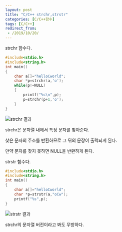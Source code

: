 ```yaml
---
layout: post
title: "C/C++ strchr,strstr"
categories: [C/C++함수]
tags: [C/C++]
redirect_from:
 - /2019/10/20/
---
```


strchr 함수다.

```c
#include<stdio.h>
#include<string.h>
int main()
{
	char a[]="helloCworld";
	char *p=strchr(a,'o');
	while(p!=NULL)
	{
		printf("%s\n",p);
		p=strchr(p+1,'o');
	}
}
```
![strchr 결과](https://user-images.githubusercontent.com/51374792/67154384-8237f680-f336-11e9-9a22-9d5e154bac28.png)

strchr은 문자열 내에서 특정 문자를 찾아준다.

찾은 문자의 주소를 반환하므로 그 뒤의 문장이 출력되게 된다.

만약 문자를 찾지 못하면 NULL을 반환하게 된다.

strstr 함수다.

```c
#include<stdio.h>
#include<string.h>
int main()
{
	char a[]="helloCworld";
	char *p=strstr(a,"oCw");
	printf("%s",p);
}
```
![strstr 결과](https://user-images.githubusercontent.com/51374792/67161101-33b84580-f392-11e9-9c0a-54462465ba2a.png)

strchr의 문자열 버전이라고 봐도 무방하다.
